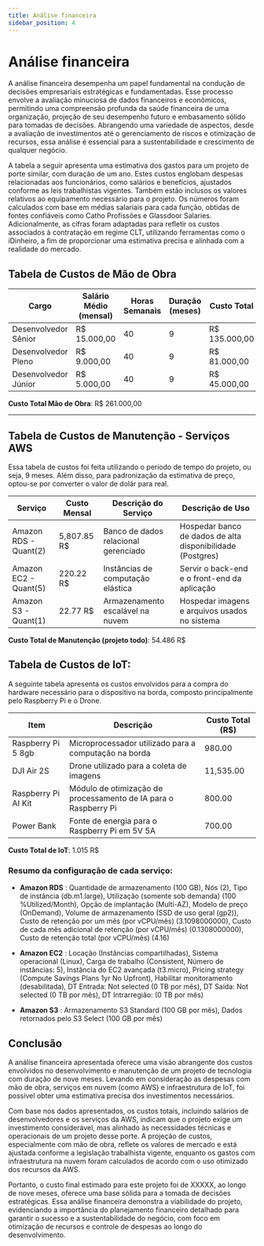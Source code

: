 ```yaml
---
title: Análise financeira
sidebar_position: 4
--- 
```

# Análise financeira 

A análise financeira desempenha um papel fundamental na condução de decisões empresariais estratégicas e fundamentadas. Esse processo envolve a avaliação minuciosa de dados financeiros e econômicos, permitindo uma compreensão profunda da saúde financeira de uma organização, projeção de seu desempenho futuro e embasamento sólido para tomadas de decisões. Abrangendo uma variedade de aspectos, desde a avaliação de investimentos até o gerenciamento de riscos e otimização de recursos, essa análise é essencial para a sustentabilidade e crescimento de qualquer negócio.

A tabela a seguir apresenta uma estimativa dos gastos para um projeto de porte similar, com duração de um ano. Estes custos englobam despesas relacionadas aos funcionários, como salários e benefícios, ajustados conforme as leis trabalhistas vigentes. Também estão inclusos os valores relativos ao equipamento necessário para o projeto. Os números foram calculados com base em médias salariais para cada função, obtidas de fontes confiáveis como Catho Profissões e Glassdoor Salaries. Adicionalmente, as cifras foram adaptadas para refletir os custos associados à contratação em regime CLT, utilizando ferramentas como o iDinheiro, a fim de proporcionar uma estimativa precisa e alinhada com a realidade do mercado. 

## Tabela de Custos de Mão de Obra

| Cargo         | Salário Médio (mensal) | Horas Semanais | Duração (meses) | Custo Total |
| ------------- | ---------------------- | -------------- | --------------- | ----------- |
| Desenvolvedor Sênior | R$ 15.000,00              | 40               | 9               | R$ 135.000,00 |
| Desenvolvedor Pleno  | R$ 9.000,00               | 40               | 9               | R$ 81.000,00 |
| Desenvolvedor Júnior | R$ 5.000,00               | 40               | 9               | R$ 45.000,00 |

**Custo Total Mão de Obra**: R$ 261.000,00

---

## Tabela de Custos de Manutenção - Serviços AWS

Essa tabela de custos foi feita utilizando o período de tempo do projeto, ou seja, 9 meses. Além disso, para padronização da estimativa de preço, optou-se por converter o valor de dolár para real.

| Serviço| Custo Mensal | Descrição do Serviço                | Descrição de Uso                                        |
| -------| ------------ | ----------------------------------- | ------------------------------------------------------- |
| Amazon RDS - Quant(2)| 5,807.85 R$| Banco de dados relacional gerenciado| Hospedar banco de dados de alta disponibilidade (Postgres)|
| Amazon EC2 - Quant(5)| 220.22 R$  | Instâncias de computação elástica   | Servir o back-end e o front-end da aplicação            |
| Amazon S3  - Quant(1)| 22.77  R$  | Armazenamento escalável na nuvem    | Hospedar imagens e arquivos usados no sistema           |

**Custo Total de Manutenção (projeto todo)**: 54.486 R$

## Tabela de Custos de IoT:

A seguinte tabela apresenta os custos envolvidos para a compra do hardware necessário para o dispositivo na borda, composto principalmente pelo Raspberry Pi e o Drone.

| Item          | Descrição | Custo Total (R$) |
| ------------- | --------- | ---------------- |
| Raspberry Pi 5 8gb  | Microprocessador utilizado para a computação na borda | 980.00        |
| DJI Air 2S   | Drone utilizado para a coleta de imagens | 11,535.00           |
| Raspberry Pi AI Kit | Módulo de otimização de processamento de IA para o Raspberry Pi | 800.00        |
| Power Bank | Fonte de energia para o Raspberry Pi em 5V 5A | 700.00        |

**Custo Total de IoT**: 1.015 R$

### Resumo da configuração de cada serviço:
- **Amazon RDS** : Quantidade de armazenamento (100 GB), Nós (2), Tipo de instância (db.m1.large), Utilização (somente sob demanda) (100 %Utilized/Month), Opção de implantação (Multi-AZ), Modelo de preço (OnDemand), Volume de armazenamento (SSD de uso geral (gp2)), Custo de retenção por um mês (por vCPU/mês) (3.1098000000), Custo de cada mês adicional de retenção (por vCPU/mês) (0.1308000000), Custo de retenção total (por vCPU/mês) (4.16)

- **Amazon EC2** : Locação (Instâncias compartilhadas), Sistema operacional (Linux), Carga de trabalho (Consistent, Número de instâncias: 5), Instância do EC2 avançada (t3.micro), Pricing strategy (Compute Savings Plans 1yr No Upfront), Habilitar monitoramento (desabilitada), DT Entrada: Not selected (0 TB por mês), DT Saída: Not selected (0 TB por mês), DT Intrarregião: (0 TB por mês)

- **Amazon S3** : Armazenamento S3 Standard (100 GB por mês), Dados retornados pelo S3 Select (100 GB por mês)


## Conclusão

A análise financeira apresentada oferece uma visão abrangente dos custos envolvidos no desenvolvimento e manutenção de um projeto de tecnologia com duração de nove meses. Levando em consideração as despesas com mão de obra, serviços em nuvem (como AWS) e infraestrutura de IoT, foi possível obter uma estimativa precisa dos investimentos necessários. 

Com base nos dados apresentados, os custos totais, incluindo salários de desenvolvedores e os serviços da AWS, indicam que o projeto exige um investimento considerável, mas alinhado às necessidades técnicas e operacionais de um projeto desse porte. A projeção de custos, especialmente com mão de obra, reflete os valores de mercado e está ajustada conforme a legislação trabalhista vigente, enquanto os gastos com infraestrutura na nuvem foram calculados de acordo com o uso otimizado dos recursos da AWS.

Portanto, o custo final estimado para este projeto foi de XXXXX, ao longo de nove meses, oferece uma base sólida para a tomada de decisões estratégicas. Essa análise financeira demonstra a viabilidade do projeto, evidenciando a importância do planejamento financeiro detalhado para garantir o sucesso e a sustentabilidade do negócio, com foco em otimização de recursos e controle de despesas ao longo do desenvolvimento.